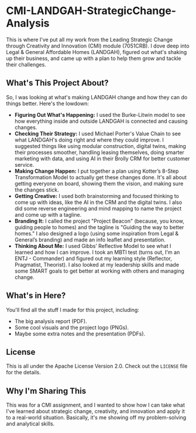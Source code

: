 # CMI-LANDGAH-StrategicChange-Analysis

This is where I've put all my work from the Leading Strategic Change through Creativity and Innovation (CMI) module (7051CRB). I dove deep into Legal & General Affordable Homes (LANDGAH), figured out what's shaking up their business, and came up with a plan to help them grow and tackle their challenges.

## What's This Project About?

So, I was looking at what's making LANDGAH change and how they can do things better. Here's the lowdown:

* **Figuring Out What's Happening:** I used the Burke-Litwin model to see how everything inside and outside LANDGAH is connected and causing changes.
* **Checking Their Strategy:** I used Michael Porter's Value Chain to see what LANDGAH's doing right and where they could improve. I suggested things like using modular construction, digital twins, making their processes smoother, handling leasing themselves, doing smarter marketing with data, and using AI in their Brolly CRM for better customer service.
* **Making Change Happen:** I put together a plan using Kotter’s 8-Step Transformation Model to actually get these changes done. It's all about getting everyone on board, showing them the vision, and making sure the changes stick.
* **Getting Creative:** I used both brainstorming and focused thinking to come up with ideas, like the AI in the CRM and the digital twins. I also did some reverse engineering and mind mapping to name the project and come up with a tagline.
* **Branding It:** I called the project "Project Beacon" (because, you know, guiding people to homes) and the tagline is "Guiding the way to better homes." I also designed a logo (using some inspiration from Legal & General’s branding) and made an info leaflet and presentation.
* **Thinking About Me:** I used Gibbs’ Reflective Model to see what I learned and how I can improve. I took an MBTI test (turns out, I'm an ENTJ - Commander) and figured out my learning style (Reflector, Pragmatist, Theorist). I also looked at my leadership skills and made some SMART goals to get better at working with others and managing change.

## What's in Here?

You'll find all the stuff I made for this project, including:

* The big analysis report (PDF).
* Some cool visuals and the project logo (PNGs).
* Maybe some extra notes and the presentation (PDFs).

## License

This is all under the Apache License Version 2.0. Check out the `LICENSE` file for the details.

## Why I'm Sharing This

This was for a CMI assignment, and I wanted to show how I can take what I've learned about strategic change, creativity, and innovation and apply it to a real-world situation. Basically, it's me showing off my problem-solving and analytical skills.